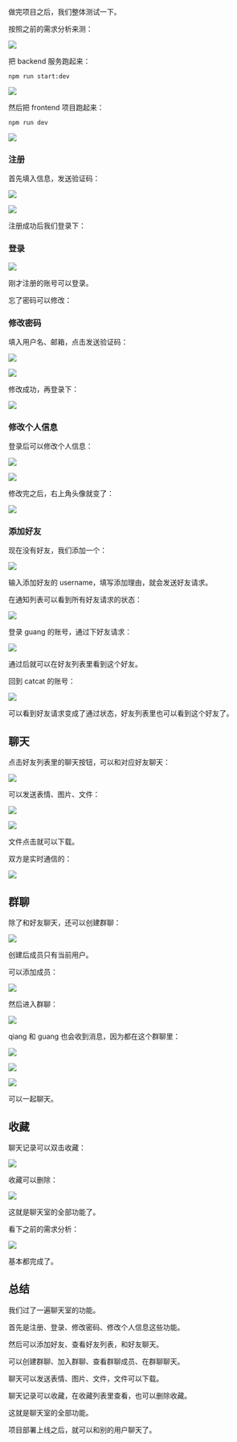 做完项目之后，我们整体测试一下。

按照之前的需求分析来测：

![](//liushuaiyang.oss-cn-shanghai.aliyuncs.com/nest-docs/image/193-1.png) 

把 backend 服务跑起来：

```
npm run start:dev
```

![](//liushuaiyang.oss-cn-shanghai.aliyuncs.com/nest-docs/image/193-2.png)

然后把 frontend 项目跑起来：

```
npm run dev
```
![](//liushuaiyang.oss-cn-shanghai.aliyuncs.com/nest-docs/image/193-3.png)

### 注册

首先填入信息，发送验证码：

![](//liushuaiyang.oss-cn-shanghai.aliyuncs.com/nest-docs/image/193-4.png)

![](//liushuaiyang.oss-cn-shanghai.aliyuncs.com/nest-docs/image/193-5.png)

注册成功后我们登录下：

### 登录

![](//liushuaiyang.oss-cn-shanghai.aliyuncs.com/nest-docs/image/193-6.png)

刚才注册的账号可以登录。

忘了密码可以修改：

### 修改密码

填入用户名、邮箱，点击发送验证码：

![](//liushuaiyang.oss-cn-shanghai.aliyuncs.com/nest-docs/image/193-7.png)

![](//liushuaiyang.oss-cn-shanghai.aliyuncs.com/nest-docs/image/193-8.png)

修改成功，再登录下：

![](//liushuaiyang.oss-cn-shanghai.aliyuncs.com/nest-docs/image/193-9.png)

### 修改个人信息

登录后可以修改个人信息：

![](//liushuaiyang.oss-cn-shanghai.aliyuncs.com/nest-docs/image/193-10.png)

![](//liushuaiyang.oss-cn-shanghai.aliyuncs.com/nest-docs/image/193-11.png)

修改完之后，右上角头像就变了：

![](//liushuaiyang.oss-cn-shanghai.aliyuncs.com/nest-docs/image/193-12.png)

### 添加好友

现在没有好友，我们添加一个：

![](//liushuaiyang.oss-cn-shanghai.aliyuncs.com/nest-docs/image/193-13.png)

输入添加好友的 username，填写添加理由，就会发送好友请求。

在通知列表可以看到所有好友请求的状态：

![](//liushuaiyang.oss-cn-shanghai.aliyuncs.com/nest-docs/image/193-14.png)

登录 guang 的账号，通过下好友请求：

![](//liushuaiyang.oss-cn-shanghai.aliyuncs.com/nest-docs/image/193-15.png)

通过后就可以在好友列表里看到这个好友。

回到 catcat 的账号：

![](//liushuaiyang.oss-cn-shanghai.aliyuncs.com/nest-docs/image/193-16.png)

可以看到好友请求变成了通过状态，好友列表里也可以看到这个好友了。

## 聊天

点击好友列表里的聊天按钮，可以和对应好友聊天：

![](//liushuaiyang.oss-cn-shanghai.aliyuncs.com/nest-docs/image/193-17.png)

可以发送表情、图片、文件：

![](//liushuaiyang.oss-cn-shanghai.aliyuncs.com/nest-docs/image/193-18.png)

![](//liushuaiyang.oss-cn-shanghai.aliyuncs.com/nest-docs/image/193-19.png)

文件点击就可以下载。

双方是实时通信的：

![](//liushuaiyang.oss-cn-shanghai.aliyuncs.com/nest-docs/image/193-20.png)

## 群聊

除了和好友聊天，还可以创建群聊：

![](//liushuaiyang.oss-cn-shanghai.aliyuncs.com/nest-docs/image/193-21.png)

创建后成员只有当前用户。

可以添加成员：

![](//liushuaiyang.oss-cn-shanghai.aliyuncs.com/nest-docs/image/193-22.png)

然后进入群聊：

![](//liushuaiyang.oss-cn-shanghai.aliyuncs.com/nest-docs/image/193-23.png)

qiang 和 guang 也会收到消息，因为都在这个群聊里：

![](//liushuaiyang.oss-cn-shanghai.aliyuncs.com/nest-docs/image/193-24.png)

![](//liushuaiyang.oss-cn-shanghai.aliyuncs.com/nest-docs/image/193-25.png)

![](//liushuaiyang.oss-cn-shanghai.aliyuncs.com/nest-docs/image/193-26.png)

可以一起聊天。

## 收藏

聊天记录可以双击收藏：

![](//liushuaiyang.oss-cn-shanghai.aliyuncs.com/nest-docs/image/193-27.png)

收藏可以删除：

![](//liushuaiyang.oss-cn-shanghai.aliyuncs.com/nest-docs/image/193-28.png)

这就是聊天室的全部功能了。

看下之前的需求分析：

![](//liushuaiyang.oss-cn-shanghai.aliyuncs.com/nest-docs/image/193-1.png) 

基本都完成了。

## 总结

我们过了一遍聊天室的功能。

首先是注册、登录、修改密码、修改个人信息这些功能。

然后可以添加好友、查看好友列表，和好友聊天。

可以创建群聊、加入群聊、查看群聊成员、在群聊聊天。

聊天可以发送表情、图片、文件，文件可以下载。

聊天记录可以收藏，在收藏列表里查看，也可以删除收藏。

这就是聊天室的全部功能。

项目部署上线之后，就可以和别的用户聊天了。